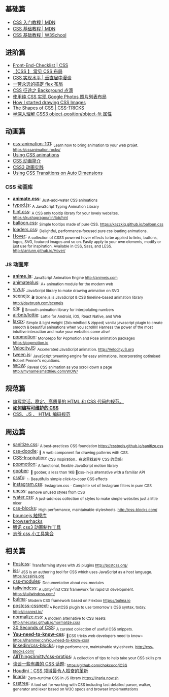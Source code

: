 ## 基础篇

- [CSS 入门教程 | MDN](https://developer.mozilla.org/zh-CN/docs/Web/Guide/CSS/Getting_started)
- [CSS 基础教程 | MDN](https://developer.mozilla.org/zh-CN/docs/Learn/Getting_started_with_the_web/CSS_basics)
- [CSS 基础教程 | W3School](https://www.w3school.com.cn/css/index.asp)

## 进阶篇

- [Front-End-Checklist | CSS](https://github.com/thedaviddias/Front-End-Checklist#css)
- [【CSS 】 常见 CSS 布局](http://cherryblog.site/common-CSS-layout.html#more)
- [CSS 实现水平 | 垂直居中漫谈](https://jeffjade.com/2015/11/14/2015-11-14-css-achieve-horizontal_vertical_center/)
- [一劳永逸的搞定 flex 布局](https://juejin.im/post/58e3a5a0a0bb9f0069fc16bb)
- [CSS 征途之 Background 点滴](https://jeffjade.com/2015/06/29/2015-06-29-css-background/)
- [使用纯 CSS 实现 Google Photos 照片列表布局](https://github.com/xieranmaya/blog/issues/4)
- [How I started drawing CSS Images](https://blog.prototypr.io/how-i-started-drawing-css-images-3fd878675c89)
- [The Shapes of CSS | CSS-TRICKS](https://css-tricks.com/examples/ShapesOfCSS/)
- [半深入理解 CSS3 object-position/object-fit 属性](https://www.zhangxinxu.com/wordpress/2015/03/css3-object-position-object-fit/)

## 动画篇

- [css-animation-101](https://github.com/cssanimation/css-animation-101): <sub>Learn how to bring animation to your web projet. https://cssanimation.rocks/</sub>
- [Using CSS animations](https://developer.mozilla.org/en-US/docs/Web/CSS/CSS_Animations/Using_CSS_animations)
- [CSS 动画简介](http://www.ruanyifeng.com/blog/2014/02/css_transition_and_animation.html)
- [CSS3 动画实践](https://aotu.io/notes/2016/01/04/css3-animation/index.html)
- [Using CSS Transitions on Auto Dimensions](https://css-tricks.com/using-css-transitions-auto-dimensions/)

### CSS 动画库

- [**animate.css**](https://daneden.github.io/animate.css): <sub>Just-add-water CSS animations</sub>
- [typed.js](https://github.com/mattboldt/typed.js): <sub>A JavaScript Typing Animation Library</sub>
- [hint.css](https://github.com/chinchang/hint.css): <sub>A CSS only tooltip library for your lovely websites. https://kushagragour.in/lab/hint</sub>
- [balloon.css](https://github.com/kazzkiq/balloon.css): <sub>Simple tooltips made of pure CSS. https://kazzkiq.github.io/balloon.css</sub>
- [loaders.css](https://github.com/ConnorAtherton/loaders.css): <sub>Delightful, performance-focused pure css loading animations.</sub>
- [Hover](https://github.com/IanLunn/Hover): <sub>A collection of CSS3 powered hover effects to be applied to links, buttons, logos, SVG, featured images and so on. Easily apply to your own elements, modify or just use for inspiration. Available in CSS, Sass, and LESS. http://ianlunn.github.io/Hover/</sub>

### JS 动画库

- [**anime.js**](https://github.com/juliangarnier/anime): <sub>JavaScript Animation Engine http://animejs.com</sub>
- [animateplus](https://github.com/bendc/animateplus): <sub>A+ animation module for the modern web</sub>
- [vivus](https://github.com/maxwellito/vivus): <sub>JavaScript library to make drawing animation on SVG</sub>
- [scenejs](https://github.com/daybrush/scenejs): <sub>🎬 Scene.js is JavaScript & CSS timeline-based animation library http://daybrush.com/scenejs</sub>
- [ola](https://github.com/franciscop/ola): <sub>🌊 Smooth animation library for interpolating numbers</sub>
- [airbnb/lottie](https://github.com/airbnb/lottie/): <sub>Lottie for Android, iOS, React Native, and Web</sub>
- [laxxx](https://github.com/alexfoxy/laxxx): <sub>Simple & light weight (2kb minified & zipped) vanilla javascript plugin to create smooth & beautiful animations when you scrolllll! Harness the power of the most intuitive interaction and make your websites come alive!</sub>
- [popmotion](https://github.com/Popmotion/popmotion): <sub>Monorepo for Popmotion and Pose animation packages https://popmotion.io</sub>
- [VelocityJS](https://github.com/julianshapiro/velocity): <sub>Accelerated JavaScript animation. http://VelocityJS.org</sub>
- [tween.js](https://github.com/tweenjs/tween.js): <sub>JavaScript tweening engine for easy animations, incorporating optimised Robert Penner's equations.</sub>
- [WOW](https://github.com/matthieua/WOW): <sub>Reveal CSS animation as you scroll down a page http://mynameismatthieu.com/WOW/</sub>

## 规范篇

- [编写灵活、稳定、高质量的 HTML 和 CSS 代码的规范。](http://codeguide.bootcss.com/)
- [**如何编写可维护的 CSS**](https://github.com/chadluo/CSS-Guidelines/blob/master/README.md)
- [CSS、JS 、 HTML 编码规范](https://guide.aotu.io/docs/css/code.html)

## 周边篇

- [sanitize.css](https://github.com/csstools/sanitize.css): <sub>A best-practices CSS foundation https://csstools.github.io/sanitize.css</sub>
- [css-doodle](https://github.com/css-doodle/css-doodle): <sub>🎨 A web component for drawing patterns with CSS. </sub>
- [CSS-Inspiration](https://github.com/chokcoco/CSS-Inspiration): <sub>CSS Inspiration，在这里找到写 CSS 的灵感!</sub>
- [popmotion](https://popmotion.io/): <sub>A functional, flexible JavaScript motion library</sub>
- [goober](https://github.com/cristianbote/goober): <sub>🥜 goober, a less than 1KB 🎉css-in-js alternative with a familiar API</sub>
- [cssfx](https://github.com/jolaleye/cssfx): <sub>✨ Beautifully simple click-to-copy CSS effects</sub>
- [instagram.css](https://github.com/picturepan2/instagram.css): <sub>Instagram.css - Complete set of Instagram filters in pure CSS</sub>
- [uncss](https://github.com/uncss/uncss): <sub>Remove unused styles from CSS</sub>
- [water.css](https://github.com/kognise/water.css): <sub>A just-add-css collection of styles to make simple websites just a little nicer </sub>
- [css-blocks](https://github.com/linkedin/css-blocks): <sub>High performance, maintainable stylesheets. http://css-blocks.com/</sub>
- [bouncejs 触摸库](http://bouncejs.com)
- [browserhacks](http://browserhacks.com)
- [腾讯 css3 动画制作工具](http://isux.tencent.com/css3/tools.html)
- [志爷 css 小工具集合](https://linxz.github.io/tianyizone)

## 相关篇

- [Postcss](https://github.com/postcss/postcss): <sub>Transforming styles with JS plugins http://postcss.org/</sub>
- [jss](https://github.com/cssinjs/jss): <sub>JSS is an authoring tool for CSS which uses JavaScript as a host language. https://cssinjs.org</sub>
- [css-modules](https://github.com/css-modules/css-modules): <sub>Documentation about css-modules </sub>
- [tailwindcss](https://github.com/tailwindcss/tailwindcss): <sub>A utility-first CSS framework for rapid UI development. https://tailwindcss.com/</sub>
- [bulma](https://github.com/jgthms/bulma): <sub>Modern CSS framework based on Flexbox https://bulma.io</sub>
- [postcss-cssnext](https://github.com/MoOx/postcss-cssnext): <sub>🌀 PostCSS plugin to use tomorrow's CSS syntax, today. http://cssnext.io/</sub>
- [normalize.css](https://github.com/necolas/normalize.css/): <sub>A modern alternative to CSS resets http://necolas.github.io/normalize.css/ </sub>
- [30 Seconds of CSS](https://github.com/atomiks/30-seconds-of-css): <sub>A curated collection of useful CSS snippets.</sub>
- [**You-need-to-know-css**](https://github.com/l-hammer/You-need-to-know-css): <sub>🖖CSS tricks web developers need to know~ https://lhammer.cn/You-need-to-know-css/</sub>
- [linkedin/css-blocks](https://github.com/linkedin/css-blocks): <sub>High performance, maintainable stylesheets. http://css-blocks.com/</sub>
- [AllThingsSmitty/css-protips](https://github.com/AllThingsSmitty/css-protips): <sub>A collection of tips to help take your CSS skills pro</sub>
- [谈谈一些有趣的 CSS 话题](https://github.com/chokcoco/iCSS): <sub>https://github.com/chokcoco/iCSS</sub>
- [Houdini：CSS 领域最令人振奋的革新](https://zhuanlan.zhihu.com/p/20939640)
- [linaria](https://github.com/callstack/linaria): <sub>Zero-runtime CSS in JS library https://linaria.now.sh</sub>
- [csstree](https://github.com/csstree/csstree): <sub>A tool set for working with CSS including fast detailed parser, walker, generator and lexer based on W3C specs and browser implementations </sub>
